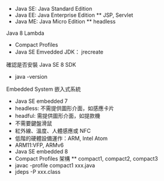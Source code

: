 * Java SE: Java Standard Edition
* Java EE: Java Enterprise Edition
** JSP, Servlet
* Java ME: Java Micro Edition
** headless

Java 8 Lambda
* Compact Profiles
* Java SE Emvedded JDK： jrecreate

確認是否安裝 Java SE 8 SDK
* java -version

Embedded System 嵌入式系統
* Java SE embedded 7
* headless: 不需提供圖形介面，如感應卡片 
* headful: 需提供圖形介面，如提款機
* 不需要鍵盤滑鼠
* 紅外線、溫度、人體感應或 NFC
* 低階的硬體設備運作：ARM, Intel Atom
* ARM11:VFP, ARMv6
* Java SE embedded 8
* Compact Profiles 架構
** compact1, compact2, compact3
* javac -profile compact1 xxx.java
* jdeps -P xxx.class
